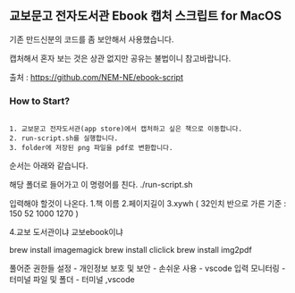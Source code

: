 ## 교보문고 전자도서관 Ebook 캡처 스크립트 for MacOS

기존 만드신분의 코드를 좀 보안해서 사용했습니다.

캡처해서 혼자 보는 것은 상관 없지만 공유는 불법이니 참고바랍니다.

출처 : https://github.com/NEM-NE/ebook-script

### How to Start?

```

1. 교보문고 전자도서관(app store)에서 캡처하고 싶은 책으로 이동합니다.
2. run-script.sh를 실행합니다.
3. folder에 저장된 png 파일을 pdf로 변환합니다.

```

순서는 아래와 같습니다.

해당 폴더로 들어가고 이 명령어를 친다.
./run-script.sh

입력해야 할것이 나온다. 1.책 이름 2.페이지길이
3.xywh ( 32인치 반으로 가른 기준 : 150 52 1000 1270 )

4.교보 도서관이냐 교보ebook이냐

brew install imagemagick
brew install cliclick
brew install img2pdf

풀어준 권한들
설정 - 개인정보 보호 및 보안 -
손쉬운 사용 - vscode
입력 모니터링 - 터미널
파일 및 폴더 - 터미널 ,vscode
